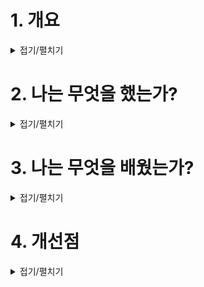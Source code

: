 # 1. 개요

<details>
<summary>접기/펼치기</summary>

```
상대방에게 잘 전달할 수 있는 기획서를 작성하자.

기획자의 설명이 필요없는 기획서로 기획자가 원하는대로 기획이 되는가를 동료와 교환해서 서로에게 피드백을 해준다.
```
</details>


# 2. 나는 무엇을 했는가?

<details>
<summary>접기/펼치기</summary>

### 기획서 작성

![image](https://github.com/JM94Ent/TIL-WIL/assets/143363550/4ac88634-1107-4b0f-bd21-66802226e19c)

## 1.	게임 소개
1)	게임 내용
-	주인공은 긴 복도 끝 낯선 곳에서 눈을 뜨고 앞에 보이는 창문으로 다가간다. 
  블라인드 너머로 빛이 새어 나오는 문을 발견하자 조명이 모두 꺼진다. 뒤를 돌아본 주인공 앞에 조명이 켜진 또 다른 복도를 발견하는데... 
  교통사고를 당한 주인공이 정신을 되찾는 과정을 구역별로 나눈 게임입니다.

2)	기획 의도
-	구역 내에서 장애물들을 학습하고 넘어서 마지막 문으로 도착하는 것.
1.	A1으로 향하는 복도는 탈출구를 확인하는 곳
2.	B는 A2로 향하는 길을 막고 1 구역으로 인도하는 곳
3.	1 구역은 모든 장애물을 한 곳에 넣어서 학습을 위한 곳
4.	2, 3, 4 구역은 학습한 장애물을 넘는 곳
****
## 2.	기능
1)	미는 벽
-	플레이어가 왔던 곳을 다시 못 가게 하고 게임이 원하는 방향으로 인도하는 구조물
2)	투명 다리
-	안 보이는 상태였다가 플레이어가 버튼을 눌렀을 때 등장하여 길 인도
3)	시간제한 발판
-	버튼을 누르면 발판이 생기고 일정시간이 지나면 발판이 사라짐
4)	생성 발판
-	발판을 밟으면 그 다음 발판이 생김
-	발판에서 발을 떼면 발판이 전부 사라짐
-	발판이 생겼던 곳을 밟으면 밟은 곳과 가까운 곳의 발판이 생김
(가까운 발판: 발판을 밟아서 생긴 발판에서 x, y 좌표에서 2 큐브 단위 내에 닿아 있을 시)
****
## 3.	지역 구분
1)	A
-	A2는 막혀 있고 A1에 도착하면 A2로 가는 길을 막는 벽이 사라진다.
-	주인공이 게임을 시작하고 탈출구를 확인하는 곳으로 주인공이 정신을 찾으려고 하는 것
2)	B
-	B에 진입하면 벽이 다가와서 1 구역으로 유도한다.
-	벽은 자동차 교통사고 때문에 받았던 충격을 표현
3)	1 구역
-	구역 2, 3, 4에 쓰일 장애물들을 간단하게 소개
-	푹신한 침대, 소파 그리고 카펫으로 몸이 병실에서 느끼는 주변 가구를 표현
-	투명한 발판에서 검은 무늬 발판으로, 검은 무늬 발판에서 색이 있는 발판으로 감각을 찾아가는 것을 표현
4)	2 구역
-	버튼을 누른 상태면 발판이 보이게 만들고 버튼을 떼면 투명해진다.
-	감각을 확실하게 가다듬는 것을 표현
5)	3 구역
-	버튼을 누르면 발판이 생기고 일정시간 후 사라진다.
-	혼란스러운 정신세계에서 길을 찾는 것을 표현
6)	4 구역
-	발판을 밟으면 가까운 곳의 발판이 생김
-	주인공 몸이 수술실에서 몸이 겪는 상황을 표현
****
## 4.	지역 상세
1)	A 
-	A1에서 탈출구를 확인할 수 있음 (벽에 창문이 있어 확인 가능)
-	A2로 가는 길은 이동통로 벽으로 가려져 있음
-	A1에 도착하면 A2를 막고 있던 이동통로 벽이 사라짐과 동시에 출발 지점부터 A1까지 직선상 통로의 조명이 전부 사라짐
-	A2에 있는 조명 때문에 다른 길이 열렸다는 걸 인식함

2)	B
-	복도에 진입하는 순간 미는 벽이 다가와서 A2지역으로 못 가게 막으면서 1 구역으로 유도함 
-	벽이 칸을 채우는 시간은 2초
벽은 플레이어가 2번 위치에 도착했을 때 1번 위치를 채운다
벽은 플레이어가 3번 위치에 도착했을 때 2번 위치를 채운다
벽은 플레이어가 4번 위치에 도착했을 때 3번 위치를 채운다
벽은 플레이어가 4번 위치를 벗어 났을 때 4번 위치를 채운다
-	1 구역 출발 장소에 도착했을 때, 미는 벽은 사라지고 자동차가 4번 위치에서 벽에 끼인 상태로 생성한다. 블로킹 블록으로 자동차를 넘어 지나가지 못하게 한다

3)	1 구역
-	투명 발판, 시간제한 발판, 생성 발판을 소개하는 스테이지
-	투명 발판을 밟으면 1이벤트 발판이 드러났다가 발을 떼는 순간 투명상태로 변한다. 투명한 발판을 밟고 2시간제한 발판까지 이동하는 것이 목적
-	빨간 동그라미 1투명 발판을 밟으면 2시간제한 발판이 나타난다.
-	2시간제한 발판을 밟으면 2이벤트 발판이 4초의 시간 동안 존재한다. 천천히 생성 발판까지 가려고하면 도착하지 못하고 떨어지게 설계
-	생성 발판을 밟으면 3-1이벤트 발판이 나타나고 3-1이벤트 발판을 밟으면 3-2가 나타나는 식으로 3-4까지 밟아서 출구로 나가면 성공

4)	2 구역
-	1투명 발판을 밟으면 1이벤트 발판이 나타난다. 투명 발판에서 떨어지는 순간 이벤트발판이 다시 투명해진다.
-	2투명 발판까지 가서 밟으면 약간의 거리가 있는 2이벤트 발판이 등장하고 1투명 발판과 마찬가지로 떼는 순간 사라진다. 거리감과 기억력이 중요한 곳

5)	3 구역 
-	시간제한 발판을 밟으면 이벤트 발판이 나타난다.
-	이벤트 발판은 15초의 시간이 지나면 사라진다.
-	발판의 기본 높이는 0이다.
-	벽은 바닥에서 위까지 이어져 있다

6)	4 구역 
-	생성 발판을 밟으면 검은 동그라미 이벤트 발판이 나온다.
-	이벤트 발판을 밟으면 밟은 발판에서 가까운 발판들이 나온다. 가까운 발판은 자신이 밟은 발판과 x, y 좌표에서 2칸 내로 있는 발판이 등장한다
  (ex: 검은 동그라미 발판을 밟으면 보라색 네모 칸에 걸리는 이벤트 발판들이 등장)
-	발판을 떼는 순간 발판이 사라지고 이동할 곳의 발판에 제대로 위치하면 발판을 밟을 수 있다.

</details>

# 3. 나는 무엇을 배웠는가?

<details>
<summary>접기/펼치기</summary>

```
1. 파트너 기획서 구현
블루프린트를 너무 노가다로 작성했다.
같은 연산이면 함수로 처리했어야 했는데 아쉬운 부분

1스테이지를 빠르게 만들어서 넘어간게 첫번째 문제이고
QA를 어려운 스테이지(2,3)만 골라서 진행했던 점

조금만 신경썻어도 버그가 나지 않았을텐데
다음에는 좀 더 버그를 유발하는 행동을 하면서 QA를 해야겠다.

2. 내 기획서 구현
신경써서 적었지만 조명을 후에 설치를 해서 벽 안에 박히는 곳에 설치하라고 디자인해버렸다.
설계가 끝나고 조명 추가 조치 때문에 설계 미스가 난 것
상상력이 좀 부족했다.
```

****
```
내가 질문한 것들
```
![image](https://github.com/JM94Ent/TIL-WIL/assets/143363550/c5ee430d-6532-41b8-9069-7db206a49b29)

![image](https://github.com/JM94Ent/TIL-WIL/assets/143363550/511775d8-95b0-43a4-962d-7ae389959eb9)

```
질문 받은 것들
```
![image](https://github.com/JM94Ent/TIL-WIL/assets/143363550/06e6bec1-a763-44be-b7b9-9a559bff0479)

![image](https://github.com/JM94Ent/TIL-WIL/assets/143363550/87e853b8-b773-4acb-9a74-ba7882f8ac9b)

![image](https://github.com/JM94Ent/TIL-WIL/assets/143363550/4ca65468-41a5-446b-8bf6-0d0c7edea07a)

</details>

# 4. 개선점

<details>
<summary>접기/펼치기</summary>

```
 1 스테이지를 블루프린트에 순서를 인식해서 열리게 했어야했는데 신경쓰지 못했다.
```
![image](https://github.com/JM94Ent/TIL-WIL/assets/143363550/f7637859-2022-4c89-956a-1b9636ed33fe)

![image](https://github.com/JM94Ent/TIL-WIL/assets/143363550/19ad2c36-1018-4974-8d4d-d33547febcfe)

```
 1 스테이지 개선
1. 순서
2. 리셋 이벤트 추가해서 이어지도록 설정
```
![image](https://github.com/JM94Ent/TIL-WIL/assets/143363550/cb98af5b-dcbe-4217-9488-2c983162107b)

</details>


